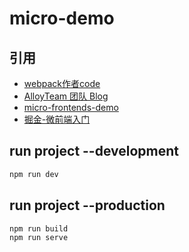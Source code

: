 # micro-demo

## 引用

* [webpack作者code](https://github.com/module-federation/module-federation-examples/tree/master/basic-host-remote)
* [AlloyTeam 团队 Blog](http://www.alloyteam.com/2020/04/14338/)
* [micro-frontends-demo](https://github.com/micro-frontends-demo)
* [掘金-微前端入门](https://juejin.im/post/5d8adb8ff265da5ba12cd173#heading-6)


## run project --development
```sh
npm run dev
```

## run project --production
```sh
npm run build
npm run serve
```